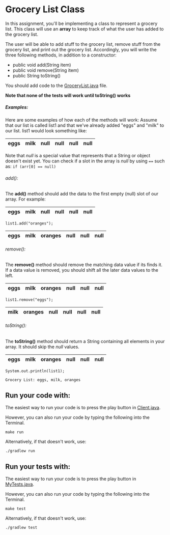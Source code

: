 # Grocery List Class

In this assignment, you'll be implementing a class to represent a grocery list. This class will use an **array** to keep track of what the user has added to the grocery list. 

The user will be able to add stuff to the grocery list, remove stuff from the grocery list, and print out the grocery list. Accordingly, you will write the three following methods, in addition to a constructor:
* public void add(String item)
* public void remove(String item)
* public String toString()

You should add code to the [GroceryList.java](src/main/java/GroceryList.java) file.

**Note that none of the tests will work until toString() works**

##### Examples:

Here are some examples of how each of the methods will work:
Assume that our list is called list1 and that we've already added "eggs" and "milk" to our list. list1 would look something like:

| eggs | milk | null | null | null | null |
|------|------|------|------|------|------|

Note that _null_ is a special value that represents that a String or object doesn't exist yet. You can check if a slot in the array is _null_ by using `==` such as: `if (arr[0] == null)`

###### add():

The **add()** method should add the data to the first empty (null) slot of our array. For example:

| eggs | milk | null | null | null | null |
|------|------|------|------|------|------|

`list1.add("oranges");`

| eggs | milk | oranges | null | null | null |
|------|------|------|------|------|------|

###### remove():

The **remove()** method should remove the matching data value if its finds it. If a data value is removed, you should shift all the later data values to the left.

| eggs | milk | oranges | null | null | null |
|------|------|------|------|------|------|

`list1.remove("eggs");`

| milk | oranges | null | null | null | null |
|------|------|------|------|------|------|

###### toString():

The **toString()** method should return a String containing all elements in your array. It should skip the _null_ values. 

| eggs | milk | oranges | null | null | null |
|------|------|------|------|------|------|

`System.out.println(list1);`

`Grocery List: eggs, milk, oranges`


## Run your code with:
The easiest way to run your code is to press the play button in [Client.java](src/main/java/Client.java).

However, you can also run your code by typing the following into the Terminal.

```shell script
make run
```

Alternatively, if that doesn't work, use:

```shell script
./gradlew run
```

## Run your tests with:
The easiest way to run your code is to press the play button in [MyTests.java](src/test/java/MyTests.java).

However, you can also run your code by typing the following into the Terminal.

```shell script
make test
```

Alternatively, if that doesn't work, use:

```shell script
./gradlew test
```
